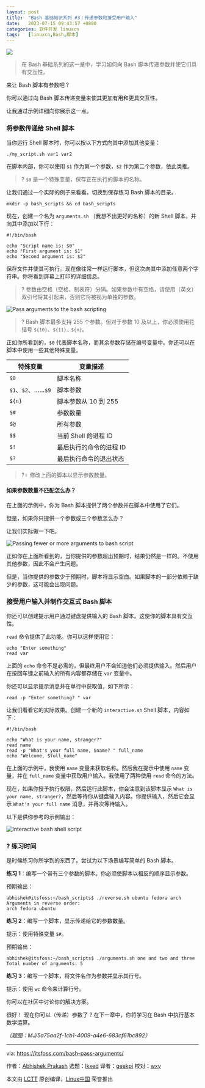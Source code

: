 ```yaml
---
layout: post
title:	"Bash 基础知识系列 #3：传递参数和接受用户输入"
date:	2023-07-15 09:43:57 +0800 
categories:	软件开发 linuxcn 
tags:	[linuxcn,Bash,脚本]
---
```



![](/Asserts/Images//attachment/album/202307/15/094330dzt3s3ygshsst39t.jpg)



> 
> 在 Bash 基础系列的这一章中，学习如何向 Bash 脚本传递参数并使它们具有交互性。
> 
> 
> 


来让 Bash 脚本有参数吧 ?


你可以通过向 Bash 脚本传递变量来使其更加有用和更具交互性。


让我通过示例详细向你展示这一点。


### 将参数传递给 Shell 脚本


当你运行 Shell 脚本时，你可以按以下方式向其中添加其他变量：



```
./my_script.sh var1 var2

```

在脚本内部，你可以使用 `$1` 作为第一个参数，`$2` 作为第二个参数，依此类推。



> 
> ? `$0` 是一个特殊变量，保存正在执行的脚本的名称。
> 
> 
> 


让我们通过一个实际的例子来看看。切换到保存练习 Bash 脚本的目录。



```
mkdir -p bash_scripts && cd bash_scripts

```

现在，创建一个名为 `arguments.sh` （我想不出更好的名称）的新 Shell 脚本，并向其中添加以下行：



```
#!/bin/bash

echo "Script name is: $0"
echo "First argument is: $1"
echo "Second argument is: $2"

```

保存文件并使其可执行。现在像往常一样运行脚本，但这次向其中添加任意两个字符串。你将看到屏幕上打印的详细信息。



> 
> ? 参数由空格（空格、制表符）分隔。如果参数中有空格，请使用（英文）双引号将其引起来，否则它将被视为单独的参数。
> 
> 
> 


![Pass arguments to the bash scripting](/Asserts/Images//attachment/album/202307/15/094358q0i6ji6i0wlzjgr4.png)



> 
> ? Bash 脚本最多支持 255 个参数。但对于参数 10 及以上，你必须使用花括号 `${10}`、`${11}`...`${n}`。
> 
> 
> 


正如你所看到的，`$0` 代表脚本名称，而其余参数存储在编号变量中。你还可以在脚本中使用一些其他特殊变量。




| 特殊变量 | 变量描述 |
| --- | --- |
| `$0` | 脚本名称 |
| `$1`、`$2`、……`$9` | 脚本参数 |
| `${n}` | 脚本参数从 10 到 255 |
| `$#` | 参数数量 |
| `$@` | 所有参数 |
| `$$` | 当前 Shell 的进程 ID |
| `$!` | 最后执行的命令的进程 ID |
| `$?` | 最后执行命令的退出状态 |



> 
> ?️‍♀️ 修改上面的脚本以显示参数数量。
> 
> 
> 


#### 如果参数数量不匹配怎么办？


在上面的示例中，你为 Bash 脚本提供了两个参数并在脚本中使用了它们。


但是，如果你只提供一个参数或三个参数怎么办？


让我们实际做一下吧。


![Passing fewer or more arguments to bash script](/Asserts/Images//attachment/album/202307/15/094358v3tirygha3xgeagb.png)


正如你在上面所看到的，当你提供的参数超出预期时，结果仍然是一样的。不使用其他参数，因此不会产生问题。


但是，当你提供的参数少于预期时，脚本将显示空白。如果脚本的一部分依赖于缺少的参数，这可能会出现问题。


### 接受用户输入并制作交互式 Bash 脚本


你还可以创建提示用户通过键盘提供输入的 Bash 脚本。这使你的脚本具有交互性。


`read` 命令提供了此功能。你可以这样使用它：



```
echo "Enter something"
read var

```

上面的 `echo` 命令不是必需的，但最终用户不会知道他们必须提供输入。然后用户在按回车键之前输入的所有内容都存储在 `var` 变量中。


你还可以显示提示消息并在单行中获取值，如下所示：



```
read -p "Enter something? " var

```

让我们看看它的实际效果。创建一个新的 `interactive.sh` Shell 脚本，内容如下：



```
#!/bin/bash

echo "What is your name, stranger?"
read name
read -p "What's your full name, $name? " full_name
echo "Welcome, $full_name"

```

在上面的示例中，我使用 `name` 变量来获取名称。然后我在提示中使用 `name` 变量，并在 `full_name` 变量中获取用户输入。我使用了两种使用 `read` 命令的方法。


现在，如果你授予执行权限，然后运行此脚本，你会注意到该脚本显示 `What is your name, stranger?`，然后等待你从键盘输入内容。你提供输入，然后它会显示 `What's your full name` 消息，并再次等待输入。


以下是供你参考的示例输出：


![Interactive bash shell script](/Asserts/Images//attachment/album/202307/15/094358tpp663rn649w6wrr.png)


### ?️ 练习时间


是时候练习你所学到的东西了。尝试为以下场景编写简单的 Bash 脚本。


**练习 1**：编写一个带有三个参数的脚本。你必须使脚本以相反的顺序显示参数。


预期输出：



```
abhishek@itsfoss:~/bash_scripts$ ./reverse.sh ubuntu fedora arch
Arguments in reverse order:
arch fedora ubuntu

```

**练习 2**：编写一个脚本，显示传递给它的参数数量。


提示：使用特殊变量 `$#`。


预期输出：



```
abhishek@itsfoss:~/bash_scripts$ ./arguments.sh one and two and three
Total number of arguments: 5

```

**练习 3**：编写一个脚本，将文件名作为参数并显示其行号。


提示：使用 `wc` 命令来计算行号。


你可以在社区中讨论你的解决方案。


很好！ 现在你可以（传递）参数了 ? 在下一章中，你将学习在 Bash 中执行基本数学运算。


*（题图：MJ/5a75aa2f-1cb1-4009-a4e6-683cf61bc892）*




---


via: <https://itsfoss.com/bash-pass-arguments/>


作者：[Abhishek Prakash](https://itsfoss.com/author/abhishek/) 选题：[lkxed](https://github.com/lkxed/) 译者：[geekpi](https://github.com/geekpi) 校对：[wxy](https://github.com/wxy)


本文由 [LCTT](https://github.com/LCTT/TranslateProject) 原创编译，[Linux中国](https://linux.cn/) 荣誉推出
